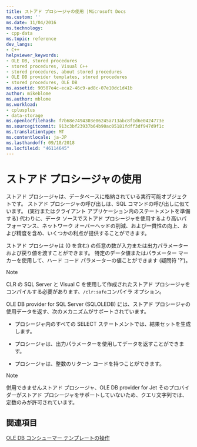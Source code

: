 ```yaml
---
title: ストアド プロシージャの使用 |Microsoft Docs
ms.custom: ''
ms.date: 11/04/2016
ms.technology:
- cpp-data
ms.topic: reference
dev_langs:
- C++
helpviewer_keywords:
- OLE DB, stored procedures
- stored procedures, Visual C++
- stored procedures, about stored procedures
- OLE DB provider templates, stored procedures
- stored procedures, OLE DB
ms.assetid: 90507e4c-eca2-46c9-ad8c-07e10dc1d41b
author: mikeblome
ms.author: mblome
ms.workload:
- cplusplus
- data-storage
ms.openlocfilehash: f7b68e7494303e06245a713abc8f1d6e0424773e
ms.sourcegitcommit: 913c3bf23937b64b90ac05181fdff3df947d9f1c
ms.translationtype: MT
ms.contentlocale: ja-JP
ms.lasthandoff: 09/18/2018
ms.locfileid: "46114645"
---
```

# <a name="using-stored-procedures"></a>ストアド プロシージャの使用

ストアド プロシージャは、データベースに格納されている実行可能オブジェクトです。 ストアド プロシージャの呼び出しは、SQL コマンドの呼び出しに似ています。 (実行またはクライアント アプリケーション内のステートメントを準備する) 代わりに、データ ソースでストアド プロシージャを使用するより高いパフォーマンス、ネットワーク オーバーヘッドの削減、および一貫性の向上、および精度を含め、いくつかの利点が提供することができます。  
  
ストアド プロシージャは (0 を含む) の任意の数が入力または出力パラメーターおよび戻り値を渡すことができます。 特定のデータ値またはパラメーター マーカーを使用して、ハード コード パラメーターの値ことができます (疑問符 '?')。  
  
> [!NOTE]
>  CLR の SQL Server と Visual C を使用して作成されたストアド プロシージャをコンパイルする必要があります、`/clr:safe`コンパイラ オプション。  
  
OLE DB provider for SQL Server (SQLOLEDB) には、ストアド プロシージャの使用データを返す、次のメカニズムがサポートされています。  
  
- プロシージャ内のすべての SELECT ステートメントでは、結果セットを生成します。  
  
- プロシージャは、出力パラメーターを使用してデータを返すことができます。  
  
- プロシージャは、整数のリターン コードを持つことができます。  
  
> [!NOTE]
>  併用できませんストアド プロシージャ、OLE DB provider for Jet そのプロバイダーがストアド プロシージャをサポートしていないため、クエリ文字列では、定数のみが許可されています。  
  
## <a name="see-also"></a>関連項目  

[OLE DB コンシューマー テンプレートの操作](../../data/oledb/working-with-ole-db-consumer-templates.md)